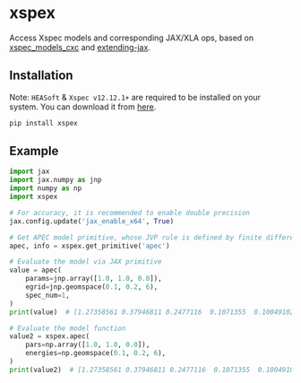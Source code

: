# xspex

Access Xspec models and corresponding JAX/XLA ops, based on [xspec_models_cxc](https://github.com/cxcsds/xspec-models-cxc/) and [extending-jax](https://github.com/dfm/extending-jax).

## Installation

Note: ``HEASoft`` & ``Xspec v12.12.1+`` are required to be installed on your system.
You can download it from [here](https://heasarc.gsfc.nasa.gov/lheasoft/).

```bash
pip install xspex
```

## Example

```python
import jax
import jax.numpy as jnp
import numpy as np
import xspex

# For accuracy, it is recommended to enable double precision
jax.config.update('jax_enable_x64', True)

# Get APEC model primitive, whose JVP rule is defined by finite difference 
apec, info = xspex.get_primitive('apec')

# Evaluate the model via JAX primitive
value = apec(
    params=jnp.array([1.0, 1.0, 0.0]),
    egrid=jnp.geomspace(0.1, 0.2, 6),
    spec_num=1,
)
print(value)  # [1.27358561 0.37946811 0.2477116  0.1071355  0.10049102]

# Evaluate the model function
value2 = xspex.apec(
    pars=np.array([1.0, 1.0, 0.0]),
    energies=np.geomspace(0.1, 0.2, 6),
)
print(value2)  # [1.27358561 0.37946811 0.2477116  0.1071355  0.10049102]
```
